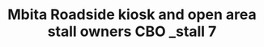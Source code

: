 ---
title: "Mbita Roadside kiosk and open area stall owners CBO _stall 7"
url: /mbita/mbita-roadside-kiosk-and-open-area-stall-owners-cbo-_stall-7-2/
shop: kiosk
---